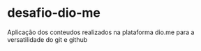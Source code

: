 # desafio-dio-me
Aplicação dos conteudos realizados na plataforma dio.me para a versatilidade do git e github
